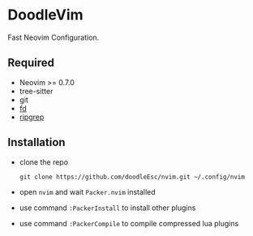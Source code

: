 # DoodleVim
Fast Neovim Configuration.

## Required

* Neovim >= 0.7.0
* tree-sitter
* git
* [fd](https://github.com/sharkdp/fd)
* [ripgrep](https://github.com/BurntSushi/ripgrep)

## Installation
* clone the repo
	```shell
	git clone https://github.com/doodleEsc/nvim.git ~/.config/nvim
	```

* open `nvim` and wait `Packer.nvim` installed 
* use command `:PackerInstall` to install other plugins
* use command `:PackerCompile` to compile compressed lua plugins
